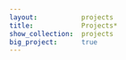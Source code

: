 ```yaml
---
layout:           projects
title:            Projects*
show_collection:  projects
big_project:      true
---
```

